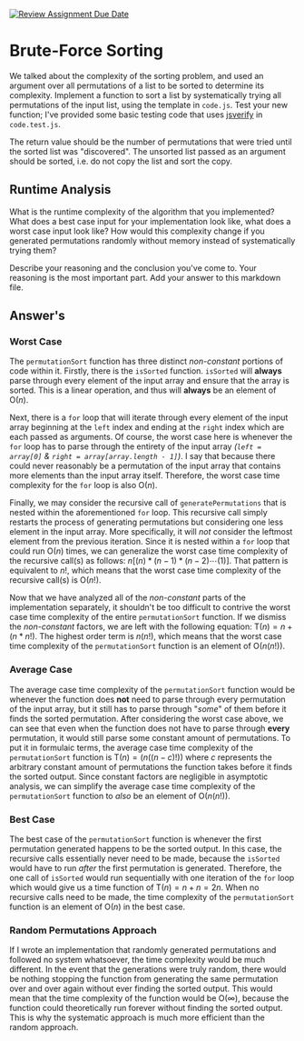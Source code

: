 [![Review Assignment Due Date](https://classroom.github.com/assets/deadline-readme-button-24ddc0f5d75046c5622901739e7c5dd533143b0c8e959d652212380cedb1ea36.svg)](https://classroom.github.com/a/7eEMzrNd)
# Brute-Force Sorting

We talked about the complexity of the sorting problem, and used an argument over
all permutations of a list to be sorted to determine its complexity. Implement
a function to sort a list by systematically trying all permutations of the input
list, using the template in `code.js`. Test your new function; I've provided
some basic testing code that uses [jsverify](https://jsverify.github.io/) in
`code.test.js`.

The return value should be the number of permutations that were tried until the
sorted list was "discovered". The unsorted list passed as an argument should be
sorted, i.e. do not copy the list and sort the copy.

## Runtime Analysis

What is the runtime complexity of the algorithm that you implemented? What does
a best case input for your implementation look like, what does a worst case
input look like? How would this complexity change if you generated permutations
randomly without memory instead of systematically trying them?

Describe your reasoning and the conclusion you've come to. Your reasoning is the
most important part. Add your answer to this markdown file.

## Answer's

### Worst Case

The `permutationSort` function has three distinct *non-constant* portions of code within it. Firstly, there is the `isSorted` function. `isSorted` will **always** parse through every element of the input array and ensure that the array is sorted. This is a linear operation, and thus will **always** be an element of $\mathrm{O}(n)$.

 Next, there is a `for` loop that will iterate through every element of the input array beginning at the `left` index and ending at the `right` index which are each passed as arguments. Of course, the worst case here is whenever the `for` loop has to parse through the entirety of the input array *(`left = array[0]` \& `right = array[array.length - 1]`)*. I say that because there could never reasonably be a permutation of the input array that contains more elements than the input array itself. Therefore, the worst case time complexity for the `for` loop is also $\mathrm{O}(n)$.

 Finally, we may consider the recursive call of `generatePermutations` that is nested within the aforementioned `for` loop. This recursive call simply restarts the process of generating permutations but considering one less element in the input array. More specifically, it will *not* consider the leftmost element from the previous iteration. Since it is nested within a `for` loop that could run $\mathrm{O}(n)$ times, we can generalize the worst case time complexity of the recursive call(s) as follows: $n[(n) * (n - 1) * (n - 2) \cdots (1)]$. That pattern is equivalent to $n!$, which means that the worst case time complexity of the recursive call(s) is $\mathrm{O}(n!)$.

 Now that we have analyzed all of the *non-constant* parts of the implementation separately, it shouldn't be too difficult to contrive the worst case time complexity of the entire `permutationSort` function. If we dismiss the *non-constant* factors, we are left with the following equation: $\mathrm{T}(n) = n + (n * n!)$. The highest order term is $n(n!)$, which means that the worst case time complexity of the `permutationSort` function is an element of $\mathrm{O}(n(n!))$.

### Average Case

The average case time complexity of the `permutationSort` function would be whenever the function does **not** need to parse through every permutation of the input array, but it still has to parse through "*some*" of them before it finds the sorted permutation. After considering the worst case above, we can see that even when the function does not have to parse through **every** permutation, it would still parse some constant amount of permutations. To put it in formulaic terms, the average case time complexity of the `permutationSort` function is $\mathrm{T}(n) = (n((n-c)!))$ where $c$ represents the arbitrary constant amount of permutations the function takes before it finds the sorted output. Since constant factors are negligible in asymptotic analysis, we can simplify the average case time complexity of the `permutationSort` function to *also* be an element of $\mathrm{O}(n(n!))$.

### Best Case

The best case of the `permutationSort` function is whenever the first permutation generated happens to be the sorted output. In this case, the recursive calls essentially never need to be made, because the `isSorted` would have to run *after* the first permutation is generated. Therefore, the one call of `isSorted` would run sequentially with one iteration of the `for` loop which would give us a time function of $\mathrm{T}(n) = n + n = 2n$. When no recursive calls need to be made, the time complexity of the `permutationSort` function is an element of $\mathrm{O}(n)$ in the best case.

### Random Permutations Approach

If I wrote an implementation that randomly generated permutations and followed no system whatsoever, the time complexity would be much different. In the event that the generations were truly random, there would be nothing stopping the function from generating the same permutation over and over again without ever finding the sorted output. This would mean that the time complexity of the function would be $\mathrm{O}(\infty)$, because the function could theoretically run forever without finding the sorted output. This is why the systematic approach is much more efficient than the random approach.